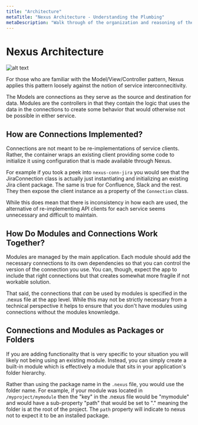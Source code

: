 ```yaml
---
title: "Architecture"
metaTitle: "Nexus Architecture - Understanding the Plumbing"
metaDescription: "Walk through of the organization and reasoning of the Nexus design and implementation."
---
```


# Nexus Architecture

![alt text](/images/app-architecture-diagram.png "Nexus App Architecture")

For those who are familiar with the Model/View/Controller pattern, Nexus applies this pattern loosely against the notion of service interconnecitivity.

The Models are connections as they serve as the source and destination for data.  Modules are the controllers in that they contain the logic that uses the data in the connections to create some behavior that would otherwise not be possible in either service.

## How are Connections Implemented?

Connections are not meant to be re-implementations of service clients.  Rather, the container wraps an existing client providing some code to initialize it using configuration that is made available through Nexus.  

For example if you took a peek into `nexus-conn-jira` you would see that the JiraConnection class is actually just instantiating and initializing an existing Jira client package.  The same is true for Confluence, Slack and the rest.  They then expose the client instance as a property of the `Connection` class.  

While this does mean that there is inconsistency in how each are used, the alternative of re-implementing API clients for each service seems unnecessary and difficult to maintain.

 
## How Do Modules and Connections Work Together?
Modules are managed by the main application.  Each module should add the necessary connections to its own dependencies so that you can control the version of the connection you use.  You can, though, expect the app to include that right connections but that creates somewhat more fragile if not workable solution.

That said, the connections that *can* be used by modules is specified in the .nexus file at the app level.  While this may not be strictly necessary from a technical perspective it helps to ensure that you don't have modules using connections without the modules knownledge.

## Connections and Modules as Packages or Folders
If you are adding functionality that is very specific to your situation you will likely not being using an existing module.  Instead, you can simply create a built-in module which is effectively a module that sits in your application's folder hierarchy. 

Rather than using the package name in the `.nexus` file, you would use the folder name.  For example, if your module was located in `/myproject/mymodule` then the "key" in the .nexus file would be "mymodule" and would have a sub-property "path" that would be set to "." meaning the folder is at the root of the project.  The `path` property will indicate to nexus not to expect it to be an installed package.
